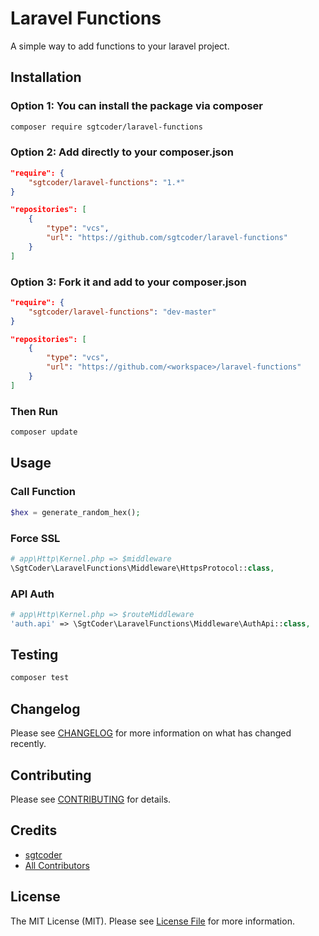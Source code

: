# Laravel Functions #
A simple way to add functions to your laravel project.

## Installation ##

### Option 1: You can install the package via composer ###
```bash
composer require sgtcoder/laravel-functions
```

### Option 2: Add directly to your composer.json ###
```json
"require": {
    "sgtcoder/laravel-functions": "1.*"
}

"repositories": [
    {
        "type": "vcs",
        "url": "https://github.com/sgtcoder/laravel-functions"
    }
]
```

### Option 3: Fork it and add to your composer.json ###
```json
"require": {
    "sgtcoder/laravel-functions": "dev-master"
}

"repositories": [
    {
        "type": "vcs",
        "url": "https://github.com/<workspace>/laravel-functions"
    }
]
```

### Then Run ###
```bash
composer update
```

## Usage ##

### Call Function ###
```php
$hex = generate_random_hex();
```

### Force SSL ###
```php
# app\Http\Kernel.php => $middleware
\SgtCoder\LaravelFunctions\Middleware\HttpsProtocol::class,
```

### API Auth ###
```php
# app\Http\Kernel.php => $routeMiddleware
'auth.api' => \SgtCoder\LaravelFunctions\Middleware\AuthApi::class,
```

## Testing ##
```bash
composer test
```

## Changelog
Please see [CHANGELOG](CHANGELOG.md) for more information on what has changed recently.

## Contributing
Please see [CONTRIBUTING](CONTRIBUTING.md) for details.

## Credits
- [sgtcoder](https://github.com/sgtcoder)
- [All Contributors](../../contributors)

## License
The MIT License (MIT). Please see [License File](LICENSE.md) for more information.
